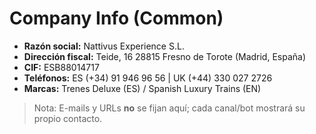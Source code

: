 # Company Info (Common)

- **Razón social:** Nattivus Experience S.L.  
- **Dirección fiscal:** Teide, 16 28815 Fresno de Torote (Madrid, España)  
- **CIF:** ESB88014717  
- **Teléfonos:** ES (+34) 91 946 96 56 | UK (+44) 330 027 2726  
- **Marcas:** Trenes Deluxe (ES) / Spanish Luxury Trains (EN)

> Nota: E-mails y URLs **no** se fijan aquí; cada canal/bot mostrará su propio contacto.